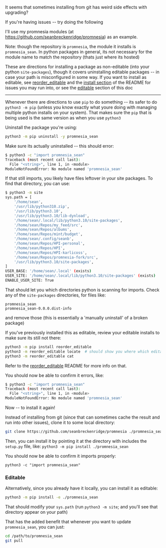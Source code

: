 It seems that sometimes installing from git has weird side effects with upgrading?

If you're having issues -- try doing the following

I'll use my promnesia modules (at <https://github.com/seanbreckenridge/promnesia>) as an example.

Note: though the repository is `promnesia`, the module it installs is `promnesia_sean`. In python packages in general, its not necessary for the module name to match the repository (thats just where its hosted)

These are directions for installing a package as non-editable (into your python `site-packages`), though it covers uninstalling editable packages -- in case your path is misconfigured in some way. If you want to install as editable, see [reorder_editable](https://github.com/seanbreckenridge/reorder_editable) and the [install section](https://github.com/seanbreckenridge/HPI#install) of the README for issues you may run into, or see the [editable](#editable) section of this doc

---

Whenever there are directions to use `pip` to do something -- its safer to do `python3 -m pip` (unless you know exactly what youre doing with managing multiple python installs on your system). That makes sure the `pip` that is being used is the same version as when you use `python3`

Uninstall the package you're using:

```bash
python3 -m pip uninstall -y promnesia_sean
```

Make sure its actually uninstalled -- this should error:

```bash
$ python3 -c "import promnesia_sean"
Traceback (most recent call last):
  File "<string>", line 1, in <module>
ModuleNotFoundError: No module named 'promnesia_sean'
```

If that still imports, you likely have files leftover in your site packages. To find that directory, you can use:

```bash
$ python3 -m site
sys.path = [
    '/home/sean',
    '/usr/lib/python310.zip',
    '/usr/lib/python3.10',
    '/usr/lib/python3.10/lib-dynload',
    '/home/sean/.local/lib/python3.10/site-packages',
    '/home/sean/Repos/my_feed/src',
    '/home/sean/Repos/albums',
    '/home/sean/Repos/mint/budget',
    '/home/sean/.config/seanb',
    '/home/sean/Repos/HPI-personal',
    '/home/sean/Repos/HPI',
    '/home/sean/Repos/HPI-karlicoss',
    '/home/sean/Repos/promnesia-fork/src',
    '/usr/lib/python3.10/site-packages',
]
USER_BASE: '/home/sean/.local' (exists)
USER_SITE: '/home/sean/.local/lib/python3.10/site-packages' (exists)
ENABLE_USER_SITE: True
```

That should let you which directories python is scanning for imports. Check any of the `site-packages` directories, for files like:

```
promnesia_sean
promnesia_sean-0.0.0.dist-info
```

and remove those (this is essentially a 'manually uninstall' of a broken package)

If you've previously installed this as editable, review your editable installs to make sure its still not there:

```bash
python3 -m pip install reorder_editable
python3 -m reorder_editable locate  # should show you where which editable installs are placing .egg-link files
python3 -m reorder_editable cat
```

Refer to the [reorder_editable](https://github.com/seanbreckenridge/reorder_editable) README for more info on that.

You should now be able to confirm it errors, like:

```bash
$ python3 -c "import promnesia_sean"
Traceback (most recent call last):
  File "<string>", line 1, in <module>
ModuleNotFoundError: No module named 'promnesia_sean'
```

Now -- to install it again!

Instead of installing from git (since that can sometimes cache the result and run into other issues), clone it to some local directory:

```bash
git clone https://github.com/seanbreckenridge/promnesia ./promnesia_sean
```

Then, you can install it by pointing it at the directory with includes the `setup.py` file, like: `python3 -m pip install ./promnesia_sean`

You should now be able to confirm it imports properly:

```python3
python3 -c "import promnesia_sean"
```

### Editable

Alternatively, since you already have it locally, you can install it as editable:

```bash
python3 -m pip install -e ./promnesia_sean
```

That should modify your `sys.path` (run `python3 -m site`; and you'll see that directory appear on your path)

That has the added benefit that whenever you want to update `promnesia_sean`, you can just:

```bash
cd /path/to/promnesia_sean
git pull
```
